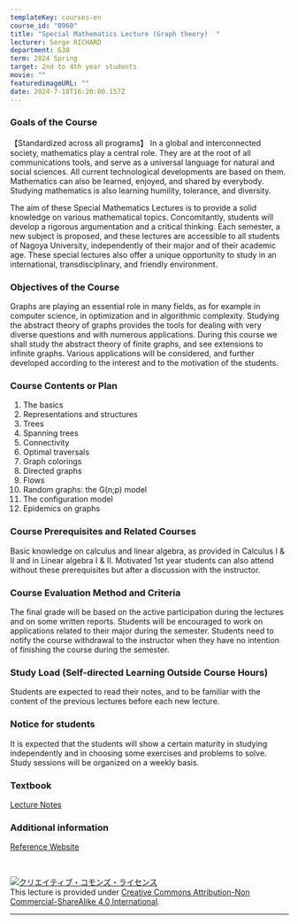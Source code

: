 ```yaml
---
templateKey: courses-en
course_id: "0960"
title: "Special Mathematics Lecture (Graph theory)  "
lecturer: Serge RICHARD
department: G30
term: 2024 Spring
target: 2nd to 4th year students
movie: ""
featuredimageURL: ""
date: 2024-7-18T16:20:00.157Z
---
```

### Goals of the Course
【Standardized across all programs】 In a global and interconnected society, mathematics play a central role. They are at the root of all communications tools, and serve as a universal language for natural and social sciences. All current technological developments are based on them. Mathematics can also be learned, enjoyed, and shared by everybody. Studying mathematics is also learning humility, tolerance, and diversity.

The aim of these Special Mathematics Lectures is to provide a solid knowledge on various mathematical topics. Concomitantly, students will develop a rigorous argumentation and a critical thinking. Each semester, a new subject is proposed, and these lectures are accessible to all students of Nagoya University, independently of their major and of their academic age. These special lectures also offer a unique opportunity to study in an international, transdisciplinary, and friendly environment. 


### Objectives of the Course

Graphs are playing an essential role in many fields, as for example in computer science, in optimization and in algorithmic complexity. Studying the abstract theory of graphs provides the tools for dealing with very diverse questions and with numerous applications.
During this course we shall study the abstract theory of finite graphs, and see extensions to infinite graphs. Various applications will be considered, and further developed according to the interest and to the motivation of the students. 

### Course Contents or Plan

1) The basics
2) Representations and structures
3) Trees
4) Spanning trees
5) Connectivity
6) Optimal traversals
7) Graph colorings
8) Directed graphs
9) Flows
10) Random graphs: the G(n;p) model
11) The configuration model
12) Epidemics on graphs

### Course Prerequisites and Related Courses
Basic knowledge on calculus and linear algebra, as provided in Calculus I & II and in Linear algebra I & II. Motivated 1st year students can also attend without these prerequisites but after a discussion with the instructor.


### Course Evaluation Method and Criteria
The final grade will be based on the active participation during the lectures and on some written reports. Students will be encouraged to work on applications related to their major during the semester. Students need to notify the course withdrawal to the instructor when they have no intention of finishing the course during the semester.


### Study Load (Self-directed Learning Outside Course Hours)
Students are expected to read their notes, and to be familiar with the content of the previous lectures before each new lecture. 

### Notice for students
It is expected that the students will show a certain maturity in studying independently and in choosing some exercises and problems to solve. Study sessions will be organized on a weekly basis. 


### Textbook
[﻿Lecture Notes](http://www.math.nagoya-u.ac.jp/~richard/teaching/s2024/Graph.pdf)



### Additional information
[Reference Website](http://www.math.nagoya-u.ac.jp/~richard/SMLspring2024.html)
<br /> 

<br /> 

<a rel="license" href="http://creativecommons.org/licenses/by-nc-sa/4.0/"><img alt="クリエイティブ・コモンズ・ライセンス" style="border-width:0" style="border-width:0;" data-src="" src="https://i.creativecommons.org/l/by-nc-sa/4.0/88x31.png" /></a><br />This lecture is provided under <a rel="license" href="http://creativecommons.org/licenses/by-nc-sa/4.0/">Creative Commons Attribution-Non Commercial-ShareAlike 4.0 International</a>.

---
